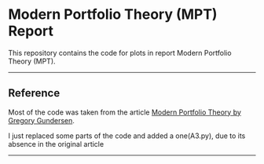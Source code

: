 # Modern Portfolio Theory (MPT) Report

This repository contains the code for plots in report Modern Portfolio Theory (MPT). 

---

## Reference

Most of the code was taken from the article [Modern Portfolio Theory by Gregory Gundersen](https://gregorygundersen.com/blog/2021/05/04/portfolio-theory/#a2-code-to-generate-figure-333).

I just replaced some parts of the code and added a one(A3.py), due to its absence in the original article

---
